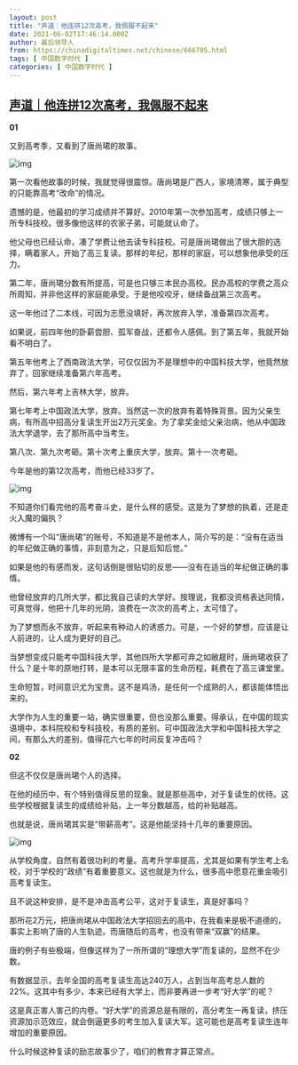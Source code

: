 ```yaml
---
layout: post
title: "声道｜他连拼12次高考，我佩服不起来"
date: 2021-06-02T17:46:14.000Z
author: 最后领导人
from: https://chinadigitaltimes.net/chinese/666705.html
tags: [ 中国数字时代 ]
categories: [ 中国数字时代 ]
---
```

<!--1622655974000-->
[声道｜他连拼12次高考，我佩服不起来](https://chinadigitaltimes.net/chinese/666705.html)
------

<div>
<p><strong>01</strong></p><p>又到高考季，又看到了唐尚珺的故事。</p><p><img src="https://chinadigitaltimes.net/chinese/files/2021/06/post-666705-60b7c40438257." alt="img" /></p><p>第一次看他故事的时候，我就觉得很震惊。唐尚珺是广西人，家境清寒，属于典型的只能靠高考“改命”的情况。</p><p>遗憾的是，他最初的学习成绩并不算好。2010年第一次参加高考，成绩只够上一所专科技校。很多像他这样的农家子弟，可能就认命了。</p><p>他父母也已经认命，凑了学费让他去读专科技校。可是唐尚珺做出了很大胆的选择，瞒着家人，开始了高三复读。那样的年纪，那样的家庭，可以想象他承受的压力。</p><p>第二年，唐尚珺分数有所提高，可是也只够三本民办高校。民办高校的学费之高众所周知，并非他这样的家庭能承受。于是他咬咬牙，继续备战第三次高考。</p><p>这一年他过了二本线，可因为志愿没填好，再次放弃入学，准备第四次高考。</p><p>如果说，前四年他的卧薪尝胆、孤军奋战，还都令人感佩。到了第五年，我就开始看不明白了。</p><p>第五年他考上了西南政法大学，可仅仅因为不是理想中的中国科技大学，他竟然放弃了，回家继续准备第六年高考。</p><p>然后，第六年考上吉林大学，放弃。</p><p>第七年考上中国政法大学，放弃。当然这一次的放弃有着特殊背景。因为父亲生病，有所高中招高分复读生开出2万元奖金。为了拿奖金给父亲治病，他从中国政法大学退学，去了那所高中当考生。</p><p>第八次、第九次考砸。第十次考上重庆大学，放弃。第十一次考砸。</p><p>今年是他的第12次高考，而他已经33岁了。</p><p><img src="https://chinadigitaltimes.net/chinese/files/2021/06/post-666705-60b7c405bd2b8." alt="img" /></p><p>不知道你们看完他的高考奋斗史，是什么样的感受。这是为了梦想的执着，还是走火入魔的偏执？</p><p>微博有一个叫“唐尚珺”的账号，不知道是不是他本人，简介写的是：“没有在适当的年纪做正确的事情，非刻意为之，只是后知后觉。”</p><p>如果是他的有感而发，这句话倒是很贴切的反思——没有在适当的年纪做正确的事情。</p><p>他曾经放弃的几所大学，都比我自己读的大学好。按理说，我都没资格表达同情，可真觉得，他把十几年的光阴，浪费在一次次的高考上，太可惜了。</p><p>为了梦想而永不放弃，听起来有种动人的诱惑力。可是，一个好的梦想，应该是让人前进的，让人成为更好的自己。</p><p>当梦想变成只能考中国科技大学，其他四所大学都可弃之如敝屣时，唐尚珺收获了什么？是十年的原地打转，是本可以无限丰富的生命历程，耗费在了高三课堂里。</p><p>生命短暂，时间意识尤为宝贵。这不是鸡汤，是任何一个成熟的人，都该能体悟出来的。</p><p>大学作为人生的重要一站，确实很重要，但也没那么重要。得承认，在中国的现实语境中，本科院校和专科技校，有质的差别。可中国政法大学和中国科技大学之间，有那么大的差别，值得花六七年的时间反复冲击吗？</p><p><strong>02</strong></p><p>但这不仅仅是唐尚珺个人的选择。</p><p>在他的经历中，有个特别值得反思的现象。就是那些高中，对于复读生的优待。这些学校根据复读生的成绩给补贴，上一年分数越高，给的补贴越高。</p><p>也就是说，唐尚珺其实是“带薪高考”。这是他能坚持十几年的重要原因。</p><p><img src="https://chinadigitaltimes.net/chinese/files/2021/06/post-666705-60b7c4074f978." alt="img" /></p><p>从学校角度，自然有着很功利的考量。高考升学率提高，尤其是如果有学生考上名校，对于学校的“政绩”有着重要意义。这也就是为什么，很多高中愿意花重金吸引高考复读生。</p><p>且不说这种安排，是不是冲击高考公平，这对于复读生，真是好事吗？</p><p>那所花2万元，把唐尚珺从中国政法大学招回去的高中，在我看来是极不道德的，事实上影响了唐的人生轨迹。而唐随后的高考，也没有带来“双赢”的结果。</p><p>唐的例子有些极端，但像这样为了一所所谓的“理想大学”而复读的，显然不在少数。</p><p>有数据显示，去年全国的高考复读生高达240万人，占到当年高考总人数的22%。这其中有多少，本来已经有大学上，而非要再进一步考“好大学”的呢？</p><p>这是真正害人害己的内卷。“好大学”的资源总是有限的，高分考生一再复读，挤压资源加示范效应，就会倒逼更多的考生加入复读大军。这可能也是高考复读生连年增加的重要原因。</p><p>什么时候这种复读的励志故事少了，咱们的教育才算正常点。</p>
</div>
